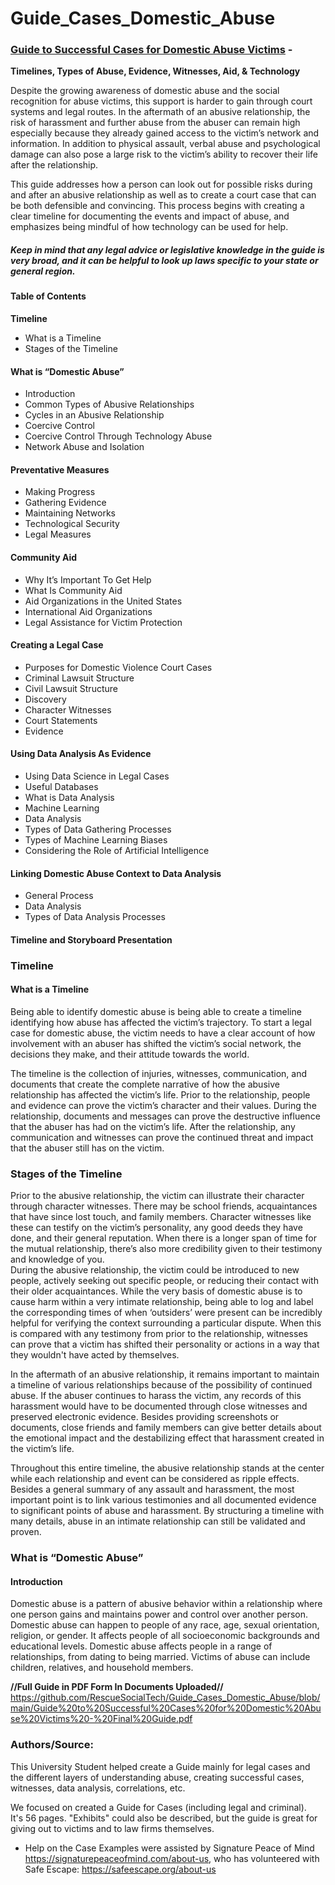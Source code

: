 # Guide_Cases_Domestic_Abuse

### <b><a href="https://github.com/RescueSocialTech/Guide_Cases_Domestic_Abuse/blob/main/Guide%20to%20Successful%20Cases%20for%20Domestic%20Abuse%20Victims%20-%20Final%20Guide.pdf">Guide to Successful Cases for Domestic Abuse Victims</a> -
Timelines, Types of Abuse, Evidence, Witnesses, Aid, & Technology</b>

Despite the growing awareness of domestic abuse and the social recognition for abuse victims, this support is harder to gain through court systems and legal routes. In the aftermath of an abusive relationship, the risk of harassment and further abuse from the abuser can remain high especially because they already gained access to the victim’s network and information. In addition to physical assault, verbal abuse and psychological damage can also pose a large risk to the victim’s ability to recover their life after the relationship.

This guide addresses how a person can look out for possible risks during and after an abusive relationship as well as to create a court case that can be both defensible and convincing. This process begins with creating a clear timeline for documenting the events and impact of abuse, and emphasizes being mindful of how technology can be used for help. 

##### <i>Keep in mind that any legal advice or legislative knowledge in the guide is very broad, and it can be helpful to look up laws specific to your state or general region.</i>


#### Table of Contents
<b>Timeline</b>
- What is a Timeline
- Stages of the Timeline
#### What is “Domestic Abuse”
- Introduction
- Common Types of Abusive Relationships
- Cycles in an Abusive Relationship
- Coercive Control
- Coercive Control Through Technology Abuse 
- Network Abuse and Isolation
#### Preventative Measures
- Making Progress
- Gathering Evidence
- Maintaining Networks
- Technological Security
- Legal Measures
#### Community Aid
- Why It’s Important To Get Help
- What Is Community Aid
- Aid Organizations in the United States
- International Aid Organizations 
- Legal Assistance for Victim Protection

#### Creating a Legal Case
- Purposes for Domestic Violence Court Cases
- Criminal Lawsuit Structure
- Civil Lawsuit Structure
- Discovery
- Character Witnesses
- Court Statements
- Evidence
#### Using Data Analysis As Evidence
- Using Data Science in Legal Cases 
- Useful Databases
- What is Data Analysis
- Machine Learning
- Data Analysis
- Types of Data Gathering Processes
- Types of Machine Learning Biases
- Considering the Role of Artificial Intelligence
#### Linking Domestic Abuse Context to Data Analysis
- General Process
- Data Analysis
- Types of Data Analysis Processes
#### Timeline and Storyboard Presentation

### Timeline
#### What is a Timeline
Being able to identify domestic abuse is being able to create a timeline identifying how abuse has affected the victim’s trajectory. To start a legal case for domestic abuse, the victim needs to have a clear account of how involvement with an abuser has shifted the victim’s social network, the decisions they make, and their attitude towards the world.

The timeline is the collection of injuries, witnesses, communication, and documents that create the complete narrative of how the abusive relationship has affected the victim’s life. Prior to the relationship, people and evidence can prove the victim’s character and their values. During the relationship, documents and messages can prove the destructive influence that the abuser has had on the victim’s life. After the relationship, any communication and witnesses can prove the continued threat and impact that the abuser still has on the victim.

### Stages of the Timeline
Prior to the abusive relationship, the victim can illustrate their character through character witnesses. There may be school friends, acquaintances that have since lost touch, and family members. Character witnesses like these can testify on the victim’s personality, any good deeds they have done, and their general reputation. When there is a longer span of time for the mutual relationship, there’s also more credibility given to their testimony and knowledge of you.
<br>During the abusive relationship, the victim could be introduced to new people, actively seeking out specific people, or reducing their contact with their older acquaintances. While the very basis of domestic abuse is to cause harm within a very intimate relationship, being able to log and label the corresponding times of when ‘outsiders’ were present can be incredibly helpful for verifying the context surrounding a particular dispute. When this is compared with any testimony from prior to the relationship, witnesses can prove that a victim has shifted their personality or actions in a way that they wouldn't have acted by themselves. 

In the aftermath of an abusive relationship, it remains important to maintain a timeline of various relationships because of the possibility of continued abuse. If the abuser continues to harass the victim, any records of this harassment would have to be documented through close witnesses and preserved electronic evidence. Besides providing screenshots or documents, close friends and family members can give better details about the emotional impact and the destabilizing effect that harassment created in the victim’s life.

Throughout this entire timeline, the abusive relationship stands at the center while each relationship and event can be considered as ripple effects. Besides a general summary of any assault and harassment, the most important point is to link various testimonies and all documented evidence to significant points of abuse and harassment. By structuring a timeline with many details, abuse in an intimate relationship can still be validated and proven. 

### What is “Domestic Abuse”
#### Introduction
Domestic abuse is a pattern of abusive behavior within a relationship where one person gains and maintains power and control over another person. Domestic abuse can happen to people of any race, age, sexual orientation, religion, or gender. It affects people of all socioeconomic backgrounds and educational levels. Domestic abuse affects people in a range of relationships, from dating to being married. Victims of abuse can include children, relatives, and household members.

<b>//Full Guide in PDF Form In Documents Uploaded//</b>
<br>https://github.com/RescueSocialTech/Guide_Cases_Domestic_Abuse/blob/main/Guide%20to%20Successful%20Cases%20for%20Domestic%20Abuse%20Victims%20-%20Final%20Guide.pdf

### Authors/Source:
This University Student helped create a Guide mainly for legal cases and the different layers of understanding abuse, creating successful cases, witnesses, data analysis, correlations, etc.

We focused on created a Guide for Cases (including legal and criminal). 
<br>It's 56 pages. "Exhibits" could also be described, but the guide is great for giving out to victims and to law firms themselves.
- Help on the Case Examples were assisted by Signature Peace of Mind https://signaturepeaceofmind.com/about-us, who has volunteered with Safe Escape:
https://safeescape.org/about-us
